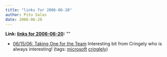 ```yaml
---
title: "links for 2006-06-20"
author: Pito Salas
date: 2006-06-20
---
```


**Link: [links for 2006-06-20](None):** ""

  * [06/15/06: Taking One for the Team](<http://www.pbs.org/cringely/rss1/redir/cringely/pulpit/pulpit20060615.html>) Interesting bit from Cringely who is always interesting! (tags: [microsoft](<http://del.icio.us/pitosalas/microsoft>) [cringlely](<http://del.icio.us/pitosalas/cringlely>))
>>


